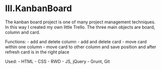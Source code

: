 # III.KanbanBoard

The kanban board project is one of many project management techniques. In this way I created my own little Trello. The three main objects are board, column and card.

Functions:
    - add and delete column
    - add and delete card
    - move card within one column
    - move card to other column and save position and after refresh card is in the right place

Used:
    - HTML
    - CSS
    - RWD
    - JS, jQuery
    - Grunt, Git